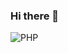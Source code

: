 ### Hi there 👋

![PHP](https://img.shields.io/badge/php-%23777BB4.svg?style=for-the-badge&logo=php&logoColor=white)

<!--
**Raniya-Khokhar/Raniya-Khokhar** is a ✨ _special_ ✨ repository because its `README.md` (this file) appears on your GitHub profile.

Here are some ideas to get you started:

- 🔭 I’m currently working on ...
- 🌱 I’m currently learning ...
- 👯 I’m looking to collaborate on ...
- 🤔 I’m looking for help with ...
- 💬 Ask me about ...
- 📫 How to reach me: ...
- 😄 Pronouns: ...
- ⚡ Fun fact: ...
-->

